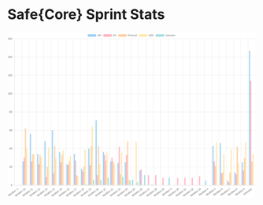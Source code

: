 # Safe{Core} Sprint Stats
<img src="./total_complexity/2025-01-15.png" width="600" title="Total Complexity">


